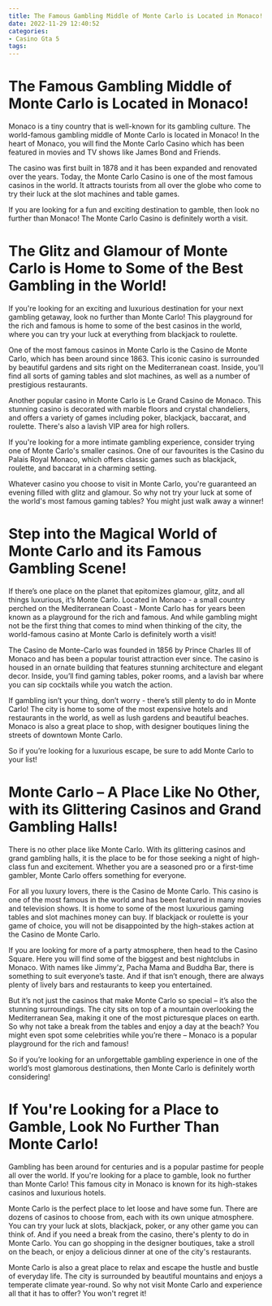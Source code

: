 ```yaml
---
title: The Famous Gambling Middle of Monte Carlo is Located in Monaco!
date: 2022-11-29 12:40:52
categories:
- Casino Gta 5
tags:
---
```



#  The Famous Gambling Middle of Monte Carlo is Located in Monaco!

 Monaco is a tiny country that is well-known for its gambling culture. The world-famous gambling middle of Monte Carlo is located in Monaco! In the heart of Monaco, you will find the Monte Carlo Casino which has been featured in movies and TV shows like James Bond and Friends.

The casino was first built in 1878 and it has been expanded and renovated over the years. Today, the Monte Carlo Casino is one of the most famous casinos in the world. It attracts tourists from all over the globe who come to try their luck at the slot machines and table games.

If you are looking for a fun and exciting destination to gamble, then look no further than Monaco! The Monte Carlo Casino is definitely worth a visit.

#  The Glitz and Glamour of Monte Carlo is Home to Some of the Best Gambling in the World!

If you're looking for an exciting and luxurious destination for your next gambling getaway, look no further than Monte Carlo! This playground for the rich and famous is home to some of the best casinos in the world, where you can try your luck at everything from blackjack to roulette.

One of the most famous casinos in Monte Carlo is the Casino de Monte Carlo, which has been around since 1863. This iconic casino is surrounded by beautiful gardens and sits right on the Mediterranean coast. Inside, you'll find all sorts of gaming tables and slot machines, as well as a number of prestigious restaurants.

Another popular casino in Monte Carlo is Le Grand Casino de Monaco. This stunning casino is decorated with marble floors and crystal chandeliers, and offers a variety of games including poker, blackjack, baccarat, and roulette. There's also a lavish VIP area for high rollers.

If you're looking for a more intimate gambling experience, consider trying one of Monte Carlo's smaller casinos. One of our favourites is the Casino du Palais Royal Monaco, which offers classic games such as blackjack, roulette, and baccarat in a charming setting.

Whatever casino you choose to visit in Monte Carlo, you're guaranteed an evening filled with glitz and glamour. So why not try your luck at some of the world's most famous gaming tables? You might just walk away a winner!

#  Step into the Magical World of Monte Carlo and its Famous Gambling Scene!

If there’s one place on the planet that epitomizes glamour, glitz, and all things luxurious, it’s Monte Carlo. Located in Monaco - a small country perched on the Mediterranean Coast - Monte Carlo has for years been known as a playground for the rich and famous. And while gambling might not be the first thing that comes to mind when thinking of the city, the world-famous casino at Monte Carlo is definitely worth a visit!

The Casino de Monte-Carlo was founded in 1856 by Prince Charles III of Monaco and has been a popular tourist attraction ever since. The casino is housed in an ornate building that features stunning architecture and elegant decor. Inside, you’ll find gaming tables, poker rooms, and a lavish bar where you can sip cocktails while you watch the action.

If gambling isn’t your thing, don’t worry - there’s still plenty to do in Monte Carlo! The city is home to some of the most expensive hotels and restaurants in the world, as well as lush gardens and beautiful beaches. Monaco is also a great place to shop, with designer boutiques lining the streets of downtown Monte Carlo.

So if you’re looking for a luxurious escape, be sure to add Monte Carlo to your list!

#  Monte Carlo – A Place Like No Other, with its Glittering Casinos and Grand Gambling Halls!

There is no other place like Monte Carlo. With its glittering casinos and grand gambling halls, it is the place to be for those seeking a night of high-class fun and excitement. Whether you are a seasoned pro or a first-time gambler, Monte Carlo offers something for everyone.

For all you luxury lovers, there is the Casino de Monte Carlo. This casino is one of the most famous in the world and has been featured in many movies and television shows. It is home to some of the most luxurious gaming tables and slot machines money can buy. If blackjack or roulette is your game of choice, you will not be disappointed by the high-stakes action at the Casino de Monte Carlo.

If you are looking for more of a party atmosphere, then head to the Casino Square. Here you will find some of the biggest and best nightclubs in Monaco. With names like Jimmy’z, Pacha Mama and Buddha Bar, there is something to suit everyone’s taste. And if that isn’t enough, there are always plenty of lively bars and restaurants to keep you entertained.

But it’s not just the casinos that make Monte Carlo so special – it’s also the stunning surroundings. The city sits on top of a mountain overlooking the Mediterranean Sea, making it one of the most picturesque places on earth. So why not take a break from the tables and enjoy a day at the beach? You might even spot some celebrities while you’re there – Monaco is a popular playground for the rich and famous!

So if you’re looking for an unforgettable gambling experience in one of the world’s most glamorous destinations, then Monte Carlo is definitely worth considering!

#  If You're Looking for a Place to Gamble, Look No Further Than Monte Carlo!

Gambling has been around for centuries and is a popular pastime for people all over the world. If you're looking for a place to gamble, look no further than Monte Carlo! This famous city in Monaco is known for its high-stakes casinos and luxurious hotels.

 Monte Carlo is the perfect place to let loose and have some fun. There are dozens of casinos to choose from, each with its own unique atmosphere. You can try your luck at slots, blackjack, poker, or any other game you can think of. And if you need a break from the casino, there's plenty to do in Monte Carlo. You can go shopping in the designer boutiques, take a stroll on the beach, or enjoy a delicious dinner at one of the city's restaurants.

Monte Carlo is also a great place to relax and escape the hustle and bustle of everyday life. The city is surrounded by beautiful mountains and enjoys a temperate climate year-round. So why not visit Monte Carlo and experience all that it has to offer? You won't regret it!